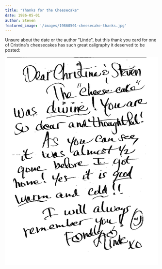 ```yaml
---
title: "Thanks for the Cheesecake"
date: 1986-05-01
author: Steven
featured_image: '/images/19860501-cheesecake-thanks.jpg'
---
```


Unsure about the date or the author "Linde", but this thank you card for one of Cristina's cheesecakes has such great caligraphy it deserved to be posted:

![](/images/19860501-cheesecake-thankyou.jpg)

